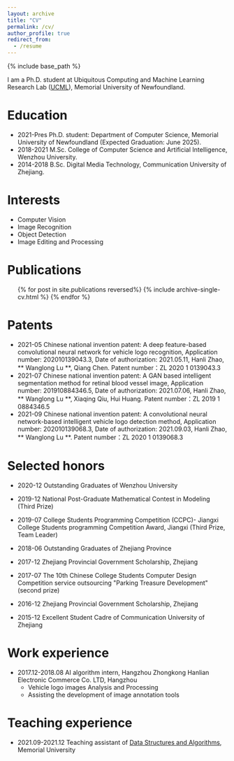 ```yaml
---
layout: archive
title: "CV"
permalink: /cv/
author_profile: true
redirect_from:
  - /resume
---
```


{% include base_path %}

I am a Ph.D. student at Ubiquitous Computing and Machine Learning Research Lab ([UCML](https://sites.google.com/view/ucmi/home)), Memorial University of Newfoundland.

Education
======

* 2021-Pres Ph.D. student: Department of Computer Science, Memorial University of Newfoundland (Expected Graduation: June 2025).
* 2018-2021 M.Sc. College of Computer Science and Artificial Intelligence, Wenzhou University.
* 2014-2018 B.Sc. Digital Media Technology, Communication University of Zhejiang.

Interests
======

* Computer Vision
* Image Recognition
* Object Detection
* Image Editing and Processing

Publications
======

<ul>{% for post in site.publications reversed%}
    {% include archive-single-cv.html %}
  {% endfor %}</ul>

Patents
======

* 2021-05 Chinese national invention patent: A deep feature-based convolutional neural network for vehicle logo recognition, Application number: 202010139043.3, Date of authorization: 2021.05.11, Hanli Zhao, ** Wanglong Lu **, Qiang Chen. Patent number：ZL 2020 1 0139043.3 
* 2021-07 Chinese national invention patent: A GAN based intelligent segmentation method for retinal blood vessel image, Application number: 201910884346.5, Date of authorization: 2021.07.06, Hanli Zhao, ** Wanglong Lu **, Xiaqing Qiu, Hui Huang. Patent number：ZL 2019 1 0884346.5
* 2021-09 Chinese national invention patent: A convolutional neural network-based intelligent vehicle logo detection method, Application number: 202010139068.3, Date of authorization: 2021.09.03, Hanli Zhao, ** Wanglong Lu **. Patent number：ZL 2020 1 0139068.3

Selected honors
======

* 2020-12 Outstanding Graduates of Wenzhou University

* 2019-12 National Post-Graduate Mathematical Contest in Modeling (Third Prize)

* 2019-07 College Students Programming Competition (CCPC)- Jiangxi College Students programming Competition Award, Jiangxi (Third Prize, Team Leader)

* 2018-06 Outstanding Graduates of Zhejiang Province
  
  <!-- * 2018-06 Outstanding Graduates of Communication University of Zhejiang, China  -->

* 2017-12 Zhejiang Provincial Government Scholarship, Zhejiang

* 2017-07 The 10th Chinese College Students Computer Design Competition service outsourcing "Parking Treasure Development" (second prize)

* 2016-12 Zhejiang Provincial Government Scholarship, Zhejiang

* 2015-12 Excellent Student Cadre of Communication University of Zhejiang

Work experience
======

* 2017.12-2018.08 AI algorithm intern, Hangzhou Zhongkong Hanlian Electronic Commerce Co. LTD, Hangzhou
  * Vehicle logo images Analysis and Processing
  * Assisting the development of image annotation tools

<!--* Fall 2015: Research Assistant
  * Github University
  * Duties included: Merging pull requests
  * Supervisor: Professor Hub -->

Teaching experience
======

* 2021.09-2021.12 Teaching assistant of [Data Structures and Algorithms](https://www.mun.ca/computerscience/undergraduates/courses/comp-2002-data-structures-and-algorithms/), Memorial University

<!-- Talks
======
  <ul>{% for post in site.talks %}
    {% include archive-single-talk-cv.html %}
  {% endfor %}</ul>



Service and leadership
======
* Currently signed in to 43 different slack teams -->
